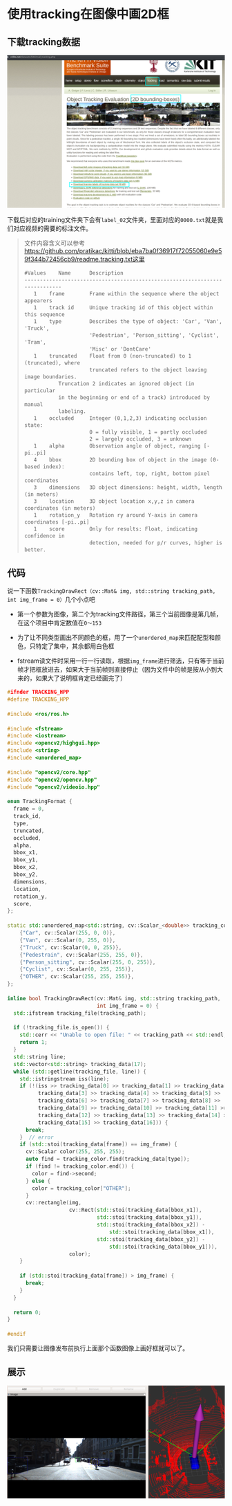 # 使用tracking在图像中画2D框



## 下载tracking数据

![image-20230401225224105](https://raw.githubusercontent.com/gxt-kt/picgo_pictures/master/image-20230401225224105.png)

下载后对应的training文件夹下会有`label_02`文件夹，里面对应的`0000.txt`就是我们对应视频的需要的标注文件。

>  文件内容含义可以参考 https://github.com/pratikac/kitti/blob/eba7ba0f36917f72055060e9e59f344b72456cb9/readme.tracking.txt这里
>
> ```
> #Values    Name      Description
> ----------------------------------------------------------------------------
>    1    frame        Frame within the sequence where the object appearers
>    1    track id     Unique tracking id of this object within this sequence
>    1    type         Describes the type of object: 'Car', 'Van', 'Truck',
>                      'Pedestrian', 'Person_sitting', 'Cyclist', 'Tram',
>                      'Misc' or 'DontCare'
>    1    truncated    Float from 0 (non-truncated) to 1 (truncated), where
>                      truncated refers to the object leaving image boundaries.
> 		     Truncation 2 indicates an ignored object (in particular
> 		     in the beginning or end of a track) introduced by manual
> 		     labeling.
>    1    occluded     Integer (0,1,2,3) indicating occlusion state:
>                      0 = fully visible, 1 = partly occluded
>                      2 = largely occluded, 3 = unknown
>    1    alpha        Observation angle of object, ranging [-pi..pi]
>    4    bbox         2D bounding box of object in the image (0-based index):
>                      contains left, top, right, bottom pixel coordinates
>    3    dimensions   3D object dimensions: height, width, length (in meters)
>    3    location     3D object location x,y,z in camera coordinates (in meters)
>    1    rotation_y   Rotation ry around Y-axis in camera coordinates [-pi..pi]
>    1    score        Only for results: Float, indicating confidence in
>                      detection, needed for p/r curves, higher is better.
> ```



## 代码

说一下函数`TrackingDrawRect（cv::Mat& img, std::string tracking_path,
                             int img_frame = 0）`几个小点吧

- 第一个参数为图像，第二个为tracking文件路径，第三个当前图像是第几帧，在这个项目中肯定数值在`0～153`

- 为了让不同类型画出不同颜色的框，用了一个`unordered_map`来匹配配型和颜色，只特定了集中，其余都用白色框
- fstream读文件时采用一行一行读取，根据`img_frame`进行筛选，只有等于当前帧才把框放进去，如果大于当前帧则直接停止（因为文件中的帧是按从小到大来的，如果大了说明框肯定已经画完了）



```cpp
#ifnder TRACKING_HPP
#define TRACKING_HPP

#include <ros/ros.h>

#include <fstream>
#include <iostream>
#include <opencv2/highgui.hpp>
#include <string>
#include <unordered_map>

#include "opencv2/core.hpp"
#include "opencv2/opencv.hpp"
#include "opencv2/videoio.hpp"

enum TrackingFormat {
  frame = 0,
  track_id,
  type,
  truncated,
  occluded,
  alpha,
  bbox_x1,
  bbox_y1,
  bbox_x2,
  bbox_y2,
  dimensions,
  location,
  rotation_y,
  score,
};

static std::unordered_map<std::string, cv::Scalar_<double>> tracking_color{
    {"Car", cv::Scalar(255, 0, 0)},
    {"Van", cv::Scalar(0, 255, 0)},
    {"Truck", cv::Scalar(0, 0, 255)},
    {"Pedestrain", cv::Scalar(255, 255, 0)},
    {"Person_sitting", cv::Scalar(255, 0, 255)},
    {"Cyclist", cv::Scalar(0, 255, 255)},
    {"OTHER", cv::Scalar(255, 255, 255)},
};

inline bool TrackingDrawRect(cv::Mat& img, std::string tracking_path,
                             int img_frame = 0) {
  std::ifstream tracking_file(tracking_path);

  if (!tracking_file.is_open()) {
    std::cerr << "Unable to open file: " << tracking_path << std::endl;
    return 1;
  }
  std::string line;
  std::vector<std::string> tracking_data(17);
  while (std::getline(tracking_file, line)) {
    std::istringstream iss(line);
    if (!(iss >> tracking_data[0] >> tracking_data[1] >> tracking_data[2] >>
          tracking_data[3] >> tracking_data[4] >> tracking_data[5] >>
          tracking_data[6] >> tracking_data[7] >> tracking_data[8] >>
          tracking_data[9] >> tracking_data[10] >> tracking_data[11] >>
          tracking_data[12] >> tracking_data[13] >> tracking_data[14] >>
          tracking_data[15] >> tracking_data[16])) {
      break;
    }  // error
    if (std::stoi(tracking_data[frame]) == img_frame) {
      cv::Scalar color(255, 255, 255);
      auto find = tracking_color.find(tracking_data[type]);
      if (find != tracking_color.end()) {
        color = find->second;
      } else {
        color = tracking_color["OTHER"];
      }
      cv::rectangle(img,
                    cv::Rect(std::stoi(tracking_data[bbox_x1]),
                             std::stoi(tracking_data[bbox_y1]),
                             std::stoi(tracking_data[bbox_x2]) -
                                 std::stoi(tracking_data[bbox_x1]),
                             std::stoi(tracking_data[bbox_y2]) -
                                 std::stoi(tracking_data[bbox_y1])),
                    color);
    }

    if (std::stoi(tracking_data[frame]) > img_frame) {
      break;
    }
  }

  return 0;
}

#endif
```



我们只需要让图像发布前执行上面那个函数图像上画好框就可以了。

## 展示

![image-20230402005422092](https://raw.githubusercontent.com/gxt-kt/picgo_pictures/master/image-20230402005422092.png)

